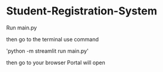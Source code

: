 # Student-Registration-System

Run main.py

then go to the terminal use command

'python -m streamlit run main.py'

then go to your browser Portal will open